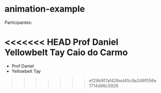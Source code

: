 # animation-example

Participantes:

<<<<<<< HEAD
Prof Daniel 
Yellowbelt Tay
Caio do Carmo
=======
<ul>
	<li>Prof Daniel</li>
	<li>Yellowbelt Tay</li>
</ul>

>>>>>>> ef29b9f7af426ed45c9a249f556e1714d96c5926
